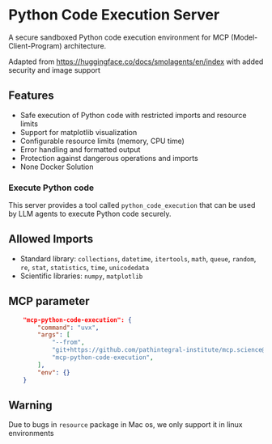 # Python Code Execution Server

A secure sandboxed Python code execution environment for MCP (Model-Client-Program) architecture.

Adapted from <https://huggingface.co/docs/smolagents/en/index> with added security and image support

## Features

- Safe execution of Python code with restricted imports and resource limits
- Support for matplotlib visualization
- Configurable resource limits (memory, CPU time)
- Error handling and formatted output
- Protection against dangerous operations and imports
- None Docker Solution

### Execute Python code

This server provides a tool called `python_code_execution` that can be used by LLM agents to execute Python code securely.

## Allowed Imports

- Standard library: `collections`, `datetime`, `itertools`, `math`, `queue`, `random`, `re`, `stat`, `statistics`, `time`, `unicodedata`
- Scientific libraries: `numpy`, `matplotlib`

## MCP parameter

```json
    "mcp-python-code-execution": {
        "command": "uvx",
        "args": [
            "--from",
            "git+https://github.com/pathintegral-institute/mcp.science@main#subdirectory=servers/python-code-execution",
            "mcp-python-code-execution",
        ],
        "env": {}
    }
```

## Warning

Due to bugs in `resource` package in Mac os, we only support it in linux environments
